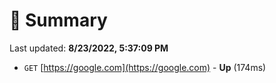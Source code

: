# 📖 Summary
Last updated: **8/23/2022, 5:37:09 PM**

- `GET` [https://google.com](https://google.com) - **Up** (174ms)
